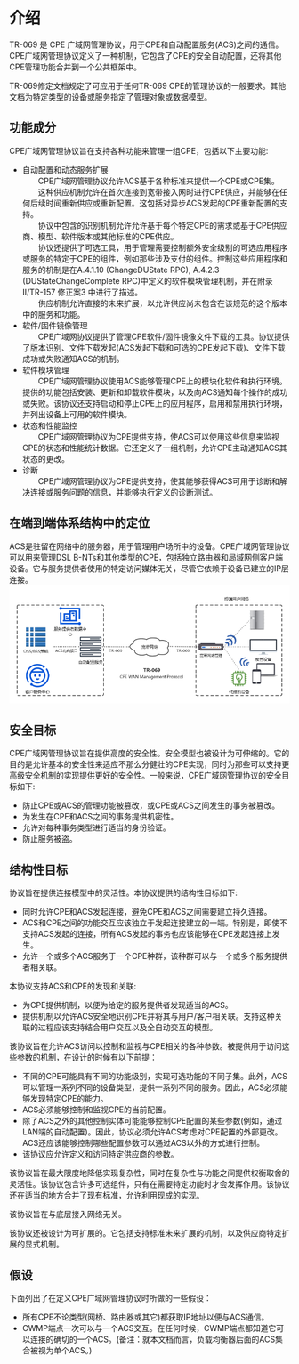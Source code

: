 # 介绍

TR-069 是 CPE 广域网管理协议，用于CPE和自动配置服务(ACS)之间的通信。CPE广域网管理协议定义了一种机制，它包含了CPE的安全自动配置，还将其他CPE管理功能合并到一个公共框架中。

TR-069修定文档规定了可应用于任何TR-069 CPE的管理协议的一般要求。其他文档为特定类型的设备或服务指定了管理对象或数据模型。

## 功能成分

CPE广域网管理协议旨在支持各种功能来管理一组CPE，包括以下主要功能:

* 自动配置和动态服务扩展  
  &emsp;&emsp;CPE广域网管理协议允许ACS基于各种标准来提供一个CPE或CPE集。  
  &emsp;&emsp;这种供应机制允许在首次连接到宽带接入网时进行CPE供应，并能够在任何后续时间重新供应或重新配置。这包括对异步ACS发起的CPE重新配置的支持。  
  &emsp;&emsp;协议中包含的识别机制允许允许基于每个特定CPE的需求或基于CPE供应商、模型、软件版本或其他标准的CPE供应。  
  &emsp;&emsp;协议还提供了可选工具，用于管理需要控制额外安全级别的可选应用程序或服务的特定于CPE的组件，例如那些涉及支付的组件。控制这些应用程序和服务的机制是在A.4.1.10 (ChangeDUState RPC), A.4.2.3 (DUStateChangeComplete RPC)中定义的软件模块管理机制，并在附录II/TR-157 修正案3  中进行了描述。  
  &emsp;&emsp;供应机制允许直接的未来扩展，以允许供应尚未包含在该规范的这个版本中的服务和功能。  
* 软件/固件镜像管理  
  &emsp;&emsp;CPE广域网协议提供了管理CPE软件/固件镜像文件下载的工具。协议提供了版本识别、文件下载发起(ACS发起下载和可选的CPE发起下载)、文件下载成功或失败通知ACS的机制。
* 软件模块管理  
  &emsp;&emsp;CPE广域网管理协议使用ACS能够管理CPE上的模块化软件和执行环境。提供的功能包括安装、更新和卸载软件模块，以及向ACS通知每个操作的成功或失败。该协议还支持启动和停止CPE上的应用程序，启用和禁用执行环境，并列出设备上可用的软件模块。
* 状态和性能监控  
  &emsp;&emsp;CPE广域网管理协议为CPE提供支持，使ACS可以使用这些信息来监视CPE的状态和性能统计数据。它还定义了一组机制，允许CPE主动通知ACS其状态的更改。
* 诊断  
  &emsp;&emsp;CPE广域网管理协议为CPE提供支持，使其能够获得ACS可用于诊断和解决连接或服务问题的信息，并能够执行定义的诊断测试。

## 在端到端体系结构中的定位

ACS是驻留在网络中的服务器，用于管理用户场所中的设备。CPE广域网管理协议可以用来管理DSL B-NTs和其他类型的CPE，包括独立路由器和局域网侧客户端设备。它与服务提供者使用的特定访问媒体无关，尽管它依赖于设备已建立的IP层连接。  
![端到端架构图](/imgs/network/tr-069/TR-069-end2end-architecture.png)

## 安全目标

CPE广域网管理协议旨在提供高度的安全性。安全模型也被设计为可伸缩的。它的目的是允许基本的安全性来适应不那么分健壮的CPE实现，同时为那些可以支持更高级安全机制的实现提供更好的安全性。一般来说，CPE广域网管理协议的安全目标如下:

* 防止CPE或ACS的管理功能被篡改，或CPE或ACS之间发生的事务被篡改。
* 为发生在CPE和ACS之间的事务提供机密性。
* 允许对每种事务类型进行适当的身份验证。
* 防止服务被盗。

## 结构性目标

协议旨在提供连接模型中的灵活性。本协议提供的结构性目标如下:

* 同时允许CPE和ACS发起连接，避免CPE和ACS之间需要建立持久连接。
* ACS和CPE之间的功能交互应该独立于发起连接建立的一端。特别是，即使不支持ACS发起的连接，所有ACS发起的事务也应该能够在CPE发起连接上发生。
* 允许一个或多个ACS服务于一个CPE种群，该种群可以与一个或多个服务提供者相关联。

本协议支持ACS和CPE的发现和关联:

* 为CPE提供机制，以便为给定的服务提供者发现适当的ACS。
* 提供机制以允许ACS安全地识别CPE并将其与用户/客户相关联。支持这种关联的过程应该支持结合用户交互以及全自动交互的模型。

该协议旨在允许ACS访问以控制和监视与CPE相关的各种参数。被提供用于访问这些参数的机制，在设计的时候有以下前提：

* 不同的CPE可能具有不同的功能级别，实现可选功能的不同子集。此外，ACS可以管理一系列不同的设备类型，提供一系列不同的服务。因此，ACS必须能够发现特定CPE的能力。
* ACS必须能够控制和监视CPE的当前配置。
* 除了ACS之外的其他控制实体可能能够控制CPE配置的某些参数(例如，通过LAN端的自动配置)。因此，协议必须允许ACS考虑对CPE配置的外部更改。ACS还应该能够控制哪些配置参数可以通过ACS以外的方式进行控制。
* 该协议应允许定义和访问特定供应商的参数。

该协议旨在最大限度地降低实现复杂性，同时在复杂性与功能之间提供权衡取舍的灵活性。该协议包含许多可选组件，只有在需要特定功能时才会发挥作用。该协议还在适当的地方合并了现有标准，允许利用现成的实现。

该协议旨在与底层接入网络无关。

该协议还被设计为可扩展的。它包括支持标准未来扩展的机制，以及供应商特定扩展的显式机制。

## 假设

下面列出了在定义CPE广域网管理协议时所做的一些假设：

* 所有CPE不论类型(网桥、路由器或其它)都获取IP地址以便与ACS通信。
* CWMP端点一次可以与一个ACS交互。在任何时候，CWMP端点都知道它可以连接的确切的一个ACS。(备注：就本文档而言，负载均衡器后面的ACS集合被视为单个ACS。)
